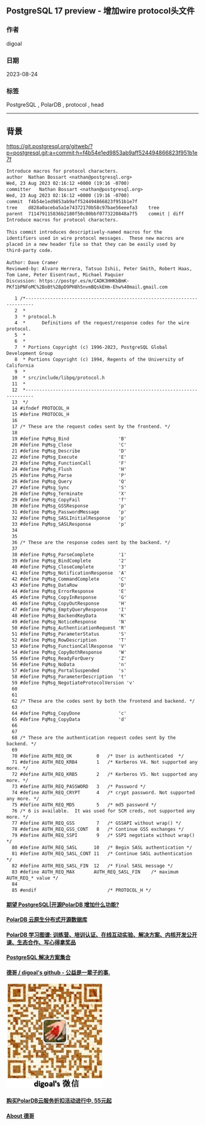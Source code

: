 ## PostgreSQL 17 preview - 增加wire protocol头文件    
                                                                                                                                        
### 作者                                                                                                                  
digoal                                                                                                                  
                                                                                                                  
### 日期                                                                                                                  
2023-08-24                                                                                                             
                                                                                                        
### 标签                                                                                                                  
PostgreSQL , PolarDB , protocol , head                  
                                                                                                                  
----                                                                                                                  
                                                                                                                  
## 背景     
https://git.postgresql.org/gitweb/?p=postgresql.git;a=commit;h=f4b54e1ed9853ab9aff524494866823f951b1e7f  
  
```  
Introduce macros for protocol characters.  
author	Nathan Bossart <nathan@postgresql.org>	  
Wed, 23 Aug 2023 02:16:12 +0000 (19:16 -0700)  
committer	Nathan Bossart <nathan@postgresql.org>	  
Wed, 23 Aug 2023 02:16:12 +0000 (19:16 -0700)  
commit	f4b54e1ed9853ab9aff524494866823f951b1e7f  
tree	d828a0aceba5a1e74372170b58c97bae56eeefa3	tree  
parent	711479115836b2180f50c00bbf0773220848a7f5	commit | diff  
Introduce macros for protocol characters.  
  
This commit introduces descriptively-named macros for the  
identifiers used in wire protocol messages.  These new macros are  
placed in a new header file so that they can be easily used by  
third-party code.  
  
Author: Dave Cramer  
Reviewed-by: Alvaro Herrera, Tatsuo Ishii, Peter Smith, Robert Haas, Tom Lane, Peter Eisentraut, Michael Paquier  
Discussion: https://postgr.es/m/CADK3HHKbBmK-PKf1bPNFoMC%2BoBt%2BpD9PH8h5nvmBQskEHm-Ehw%40mail.gmail.com  
```  
  
```  
   1 /*-------------------------------------------------------------------------  
   2  *  
   3  * protocol.h  
   4  *      Definitions of the request/response codes for the wire protocol.  
   5  *  
   6  *  
   7  * Portions Copyright (c) 1996-2023, PostgreSQL Global Development Group  
   8  * Portions Copyright (c) 1994, Regents of the University of California  
   9  *  
  10  * src/include/libpq/protocol.h  
  11  *  
  12  *-------------------------------------------------------------------------  
  13  */  
  14 #ifndef PROTOCOL_H  
  15 #define PROTOCOL_H  
  16   
  17 /* These are the request codes sent by the frontend. */  
  18   
  19 #define PqMsg_Bind                  'B'  
  20 #define PqMsg_Close                 'C'  
  21 #define PqMsg_Describe              'D'  
  22 #define PqMsg_Execute               'E'  
  23 #define PqMsg_FunctionCall          'F'  
  24 #define PqMsg_Flush                 'H'  
  25 #define PqMsg_Parse                 'P'  
  26 #define PqMsg_Query                 'Q'  
  27 #define PqMsg_Sync                  'S'  
  28 #define PqMsg_Terminate             'X'  
  29 #define PqMsg_CopyFail              'f'  
  30 #define PqMsg_GSSResponse           'p'  
  31 #define PqMsg_PasswordMessage       'p'  
  32 #define PqMsg_SASLInitialResponse   'p'  
  33 #define PqMsg_SASLResponse          'p'  
  34   
  35   
  36 /* These are the response codes sent by the backend. */  
  37   
  38 #define PqMsg_ParseComplete         '1'  
  39 #define PqMsg_BindComplete          '2'  
  40 #define PqMsg_CloseComplete         '3'  
  41 #define PqMsg_NotificationResponse  'A'  
  42 #define PqMsg_CommandComplete       'C'  
  43 #define PqMsg_DataRow               'D'  
  44 #define PqMsg_ErrorResponse         'E'  
  45 #define PqMsg_CopyInResponse        'G'  
  46 #define PqMsg_CopyOutResponse       'H'  
  47 #define PqMsg_EmptyQueryResponse    'I'  
  48 #define PqMsg_BackendKeyData        'K'  
  49 #define PqMsg_NoticeResponse        'N'  
  50 #define PqMsg_AuthenticationRequest 'R'  
  51 #define PqMsg_ParameterStatus       'S'  
  52 #define PqMsg_RowDescription        'T'  
  53 #define PqMsg_FunctionCallResponse  'V'  
  54 #define PqMsg_CopyBothResponse      'W'  
  55 #define PqMsg_ReadyForQuery         'Z'  
  56 #define PqMsg_NoData                'n'  
  57 #define PqMsg_PortalSuspended       's'  
  58 #define PqMsg_ParameterDescription  't'  
  59 #define PqMsg_NegotiateProtocolVersion 'v'  
  60   
  61   
  62 /* These are the codes sent by both the frontend and backend. */  
  63   
  64 #define PqMsg_CopyDone              'c'  
  65 #define PqMsg_CopyData              'd'  
  66   
  67   
  68 /* These are the authentication request codes sent by the backend. */  
  69   
  70 #define AUTH_REQ_OK         0   /* User is authenticated  */  
  71 #define AUTH_REQ_KRB4       1   /* Kerberos V4. Not supported any more. */  
  72 #define AUTH_REQ_KRB5       2   /* Kerberos V5. Not supported any more. */  
  73 #define AUTH_REQ_PASSWORD   3   /* Password */  
  74 #define AUTH_REQ_CRYPT      4   /* crypt password. Not supported any more. */  
  75 #define AUTH_REQ_MD5        5   /* md5 password */  
  76 /* 6 is available.  It was used for SCM creds, not supported any more. */  
  77 #define AUTH_REQ_GSS        7   /* GSSAPI without wrap() */  
  78 #define AUTH_REQ_GSS_CONT   8   /* Continue GSS exchanges */  
  79 #define AUTH_REQ_SSPI       9   /* SSPI negotiate without wrap() */  
  80 #define AUTH_REQ_SASL      10   /* Begin SASL authentication */  
  81 #define AUTH_REQ_SASL_CONT 11   /* Continue SASL authentication */  
  82 #define AUTH_REQ_SASL_FIN  12   /* Final SASL message */  
  83 #define AUTH_REQ_MAX       AUTH_REQ_SASL_FIN    /* maximum AUTH_REQ_* value */  
  84   
  85 #endif                          /* PROTOCOL_H */  
```  
    
  
#### [期望 PostgreSQL|开源PolarDB 增加什么功能?](https://github.com/digoal/blog/issues/76 "269ac3d1c492e938c0191101c7238216")
  
  
#### [PolarDB 云原生分布式开源数据库](https://github.com/ApsaraDB "57258f76c37864c6e6d23383d05714ea")
  
  
#### [PolarDB 学习图谱: 训练营、培训认证、在线互动实验、解决方案、内核开发公开课、生态合作、写心得拿奖品](https://www.aliyun.com/database/openpolardb/activity "8642f60e04ed0c814bf9cb9677976bd4")
  
  
#### [PostgreSQL 解决方案集合](../201706/20170601_02.md "40cff096e9ed7122c512b35d8561d9c8")
  
  
#### [德哥 / digoal's github - 公益是一辈子的事.](https://github.com/digoal/blog/blob/master/README.md "22709685feb7cab07d30f30387f0a9ae")
  
  
![digoal's wechat](../pic/digoal_weixin.jpg "f7ad92eeba24523fd47a6e1a0e691b59")
  
  
#### [购买PolarDB云服务折扣活动进行中, 55元起](https://www.aliyun.com/activity/new/polardb-yunparter?userCode=bsb3t4al "e0495c413bedacabb75ff1e880be465a")
  
  
#### [About 德哥](https://github.com/digoal/blog/blob/master/me/readme.md "a37735981e7704886ffd590565582dd0")
  
